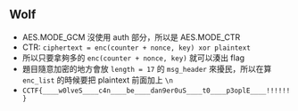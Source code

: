 ## Wolf

* AES.MODE_GCM 沒使用 auth 部分，所以是 AES.MODE_CTR
* CTR: `ciphertext = enc(counter + nonce, key) xor plaintext`
* 所以只要拿夠多的 `enc(counter + nonce, key)` 就可以湊出 flag
* 題目隨意加密的地方會放 `length = 17` 的 `msg_header` 來擾民，所以在算 `enc_list` 的時候要把 plaintext 前面加上 `\n`
* `CCTF{____w0lveS____c4n____be____dan9er0uS____t0____p3oplE____!!!!!!}`

